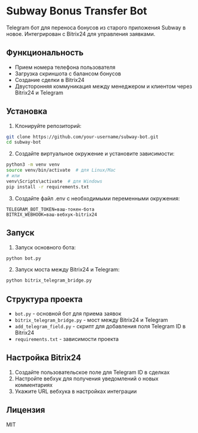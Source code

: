 # Subway Bonus Transfer Bot

Telegram бот для переноса бонусов из старого приложения Subway в новое. Интегрирован с Bitrix24 для управления заявками.

## Функциональность

- Прием номера телефона пользователя
- Загрузка скриншота с балансом бонусов
- Создание сделки в Bitrix24
- Двусторонняя коммуникация между менеджером и клиентом через Bitrix24 и Telegram

## Установка

1. Клонируйте репозиторий:
```bash
git clone https://github.com/your-username/subway-bot.git
cd subway-bot
```

2. Создайте виртуальное окружение и установите зависимости:
```bash
python3 -m venv venv
source venv/bin/activate  # для Linux/Mac
# или
venv\Scripts\activate  # для Windows
pip install -r requirements.txt
```

3. Создайте файл .env с необходимыми переменными окружения:
```
TELEGRAM_BOT_TOKEN=ваш-токен-бота
BITRIX_WEBHOOK=ваш-вебхук-bitrix24
```

## Запуск

1. Запуск основного бота:
```bash
python bot.py
```

2. Запуск моста между Bitrix24 и Telegram:
```bash
python bitrix_telegram_bridge.py
```

## Структура проекта

- `bot.py` - основной бот для приема заявок
- `bitrix_telegram_bridge.py` - мост между Bitrix24 и Telegram
- `add_telegram_field.py` - скрипт для добавления поля Telegram ID в Bitrix24
- `requirements.txt` - зависимости проекта

## Настройка Bitrix24

1. Создайте пользовательское поле для Telegram ID в сделках
2. Настройте вебхук для получения уведомлений о новых комментариях
3. Укажите URL вебхука в настройках интеграции

## Лицензия

MIT 